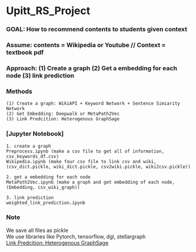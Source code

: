 # Upitt_RS_Project

  ### GOAL: How to recommend contents to students given context
  
  ### Assume: contents = Wikipedia or Youtube // Context = textbook pdf

  ### Approach: (1) Create a graph (2) Get a embedding for each node (3) link prediction
  
  ### Methods
    (1) Create a graph: WikiAPI + Keyword Network + Sentence Simiarity Network
    (2) Get Embedding: Deepwalk or MetaPath2Vec
    (3) Link Predcition: Heterogenous GraphSage




### [Jupyter Notebook]
```
1. create a graph
Preprocess.ipynb (make a csv file to get all of information, csv_keywords_df.csv)
Wikipedia.ipynb (make four csv file to link csv and wiki, (csv_dict.pickle, wiki_dict.pickle, csv2wiki.pickle, wiki2csv.pickle))

2. get a embedding for each node
MetaPath2Vec.ipynb (make a graph and get embedding of each node, (Embedding, csv_wiki_graph))

3. link prediction
weighted_link_prediction.ipynb
```

### Note
We save all files as pickle <br>
We use libraries like Pytorch, tensorflow, dgl, stellargraph <br>
[Link Predcition: Heterogenous GraphSage](https://stellargraph.readthedocs.io/en/stable/demos/link-prediction/hinsage-link-prediction.html, "Link_Prediction")

